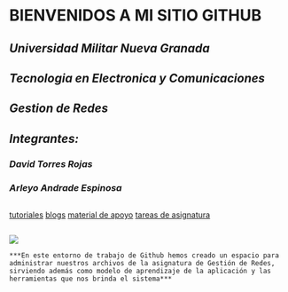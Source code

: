 # BIENVENIDOS A MI SITIO GITHUB
## ***Universidad Militar Nueva Granada***
## ***Tecnologia en Electronica y Comunicaciones***
## ***Gestion de Redes***
## ***Integrantes:***
### ***David Torres Rojas***
### ***Arleyo Andrade Espinosa***
~~~
~~~
[tutoriales](https://www.youtube.com/watch?v=hWglK8nWh60)
[blogs](https://github.blog/)
[material de apoyo](https://rogerdudler.github.io/git-guide/index.es.html)
[tareas de asignatura]()
~~~
~~~
![](https://www.muycomputerpro.com/wp-content/uploads/2019/12/GitHub_en_China.jpg)
~~~ 
***En este entorno de trabajo de Github hemos creado un espacio para administrar nuestros archivos de la asignatura de Gestión de Redes, sirviendo además como modelo de aprendizaje de la aplicación y las herramientas que nos brinda el sistema***
~~~
